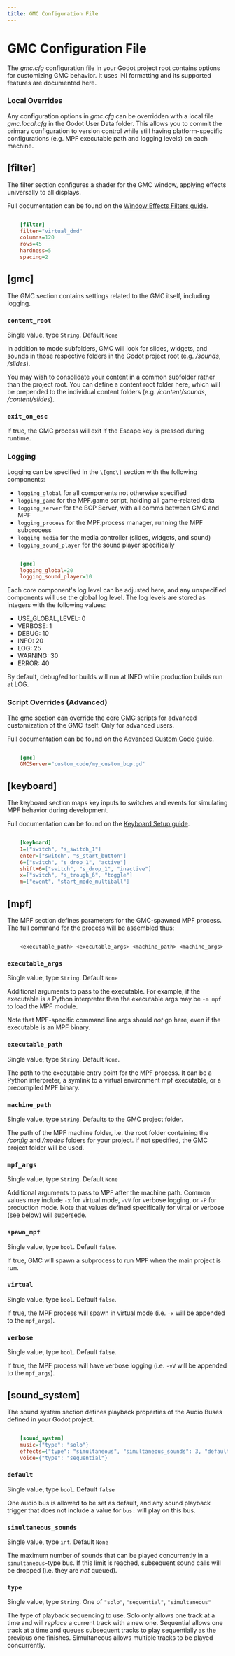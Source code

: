 ```yaml
---
title: GMC Configuration File
---
```


# GMC Configuration File

The *gmc.cfg* configuration file in your Godot project root contains options for customizing GMC behavior. It uses INI formatting and its supported features are documented here.

### Local Overrides

Any configuration options in *gmc.cfg* can be overridden with a local file *gmc.local.cfg* in the Godot User Data folder. This allows you to commit the primary configuration to version control while still having platform-specific configurations (e.g. MPF executable path and logging levels) on each machine.

## \[filter\]

The filter section configures a shader for the GMC window, applying effects universally to all displays.

Full documentation can be found on the [Window Effects Filters guide](../guides/window-filters.md).

``` ini

    [filter]
    filter="virtual_dmd"
    columns=120
    rows=45
    hardness=5
    spacing=2
```

## \[gmc\]

The GMC section contains settings related to the GMC itself, including logging.

### `content_root`

Single value, type `String`. Default `None`

In addition to mode subfolders, GMC will look for slides, widgets, and sounds in those respective folders in the Godot project root (e.g. */sounds*, */slides*).

You may wish to consolidate your content in a common subfolder rather than the project root. You can define a content root folder here, which will be prepended to the individual content folders (e.g. */content/sounds*, */content/slides*).

### `exit_on_esc`

If true, the GMC process will exit if the Escape key is pressed during runtime.

### Logging

Logging can be specified in the `\[gmc\]` section with the following components:

  * `logging_global` for all components not otherwise specified
  * `logging_game` for the MPF.game script, holding all game-related data
  * `logging_server` for the BCP Server, with all comms between GMC and MPF
  * `logging_process` for the MPF.process manager, running the MPF subprocess
  * `logging_media` for the media controller (slides, widgets, and sound)
  * `logging_sound_player` for the sound player specifically

``` ini

    [gmc]
    logging_global=20
    logging_sound_player=10
```

Each core component's log level can be adjusted here, and any unspecified components will use the global log level. The log levels are stored as integers with the following values:

  * USE_GLOBAL_LEVEL: 0
  * VERBOSE: 1
  * DEBUG: 10
  * INFO: 20
  * LOG: 25
  * WARNING: 30
  * ERROR: 40

By default, debug/editor builds will run at INFO while production builds run at LOG.

### Script Overrides (Advanced)

The gmc section can override the core GMC scripts for advanced customization of the GMC itself. Only for advanced users.

Full documentation can be found on the [Advanced Custom Code guide](../guides/advanced-custom-code.md).

``` ini

    [gmc]
    GMCServer="custom_code/my_custom_bcp.gd"
```


## \[keyboard\]

The keyboard section maps key inputs to switches and events for simulating MPF behavior during development.

Full documentation can be found on the [Keyboard Setup guide](../keyboard.md).

``` ini

    [keyboard]
    1=["switch", "s_switch_1"]
    enter=["switch", "s_start_button"]
    6=["switch", "s_drop_1", "active"]
    shift+6=["switch", "s_drop_1", "inactive"]
    x=["switch", "s_trough_6", "toggle"]
    m=["event", "start_mode_multiball"]
```

## \[mpf\]

The MPF section defines parameters for the GMC-spawned MPF process. The full command for the process will be assembled thus:

``` console

    <executable_path> <executable_args> <machine_path> <machine_args>
```

### `executable_args`

Single value, type `String`. Default `None`

Additional arguments to pass to the executable. For example, if the executable is a Python interpreter then the executable args may be `-m mpf` to load the MPF module.

Note that MPF-specific command line args should *not* go here, even if the executable is an MPF binary.


### `executable_path`

Single value, type `String`. Default `None`.

The path to the executable entry point for the MPF process. It can be a Python interpreter, a symlink to a virtual environment mpf executable, or a precompiled MPF binary.

### `machine_path`

Single value, type `String`. Defaults to the GMC project folder.

The path of the MPF machine folder, i.e. the root folder containing the */config* and */modes* folders for your project. If not specified, the GMC project folder will be used.

### `mpf_args`

Single value, type `String`. Default `None`

Additional arguments to pass to MPF after the machine path. Common values may include `-x` for virtual mode, `-vV` for verbose logging, or `-P` for production mode. Note that values defined specifically for virtal or verbose (see below) will supersede.

### `spawn_mpf`

Single value, type `bool`. Default `false`.

If true, GMC will spawn a subprocess to run MPF when the main project is run.

### `virtual`

Single value, type `bool`. Default `false`.

If true, the MPF process will spawn in virtual mode (i.e. `-x` will be appended to the `mpf_args`).

### `verbose`

Single value, type `bool`. Default `false`.

If true, the MPF process will have verbose logging (i.e. `-vV` will be appended to the `mpf_args`).


## \[sound_system\]

The sound system section defines playback properties of the Audio Buses defined in your Godot project.

``` ini

    [sound_system]
    music={"type": "solo"}
    effects={"type": "simultaneous", "simultaneous_sounds": 3, "default": true}
    voice={"type": "sequential"}
```

### `default`

Single value, type `bool`. Default `false`

One audio bus is allowed to be set as default, and any sound playback trigger that does not include a value for `bus:` will play on this bus.

### `simultaneous_sounds`

Single value, type `int`. Default `None`

The maximum number of sounds that can be played concurrently in a `simultaneous`-type bus. If this limit is reached, subsequent sound calls will be dropped (i.e. they are *not* queued).

### `type`

Single value, type `String`. One of `"solo"`, `"sequential"`, `"simultaneous"`

The type of playback sequencing to use. Solo only allows one track at a time and will *replace* a current track with a new one. Sequential allows one track at a time and queues subsequent tracks to play sequentially as the previous one finishes. Simultaneous allows multiple tracks to be played concurrently.
